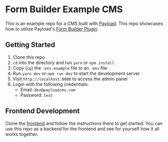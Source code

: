 # Form Builder Example CMS

This is an example repo for a CMS built with [Payload](https://payloadcms.com). This repo showcases how to utilize Payload's [Form Builder Plugin](https://github.com/payloadcms/plugin-form-builder).

## Getting Started

1. Clone this repo
2. `cd` into the directory and run `yarn` or `npm install`
3. Copy (`cp`) the `.env.example` file to an `.env` file
4. Run `yarn dev` or `npm run dev` to start the development server
5. Visit `http://localhost:8000` to access the admin panel
6. Login with the following credentials:
   - Email: `dev@payloadcms.com`
   - Password: `test`

## Frontend Development

Clone the [frontend](https://github.com/payloadcms/form-builder-example-website) and follow the instructions there to get started. You can use this repo as a backend for the frontend and see for yourself how it all works together.
